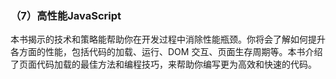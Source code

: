 ### （7）高性能JavaScript
本书揭示的技术和策略能帮助你在开发过程中消除性能瓶颈。你将会了解如何提升各方面的性能，包括代码的加载、运行、DOM 交互、页面生存周期等。本书介绍了页面代码加载的最佳方法和编程技巧，来帮助你编写更为高效和快速的代码。